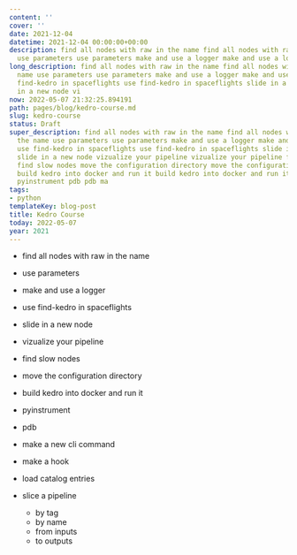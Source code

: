 ```yaml
---
content: ''
cover: ''
date: 2021-12-04
datetime: 2021-12-04 00:00:00+00:00
description: find all nodes with raw in the name find all nodes with raw in the name
  use parameters use parameters make and use a logger make and use a logger use find-kedro
long_description: find all nodes with raw in the name find all nodes with raw in the
  name use parameters use parameters make and use a logger make and use a logger use
  find-kedro in spaceflights use find-kedro in spaceflights slide in a new node slide
  in a new node vi
now: 2022-05-07 21:32:25.894191
path: pages/blog/kedro-course.md
slug: kedro-course
status: Draft
super_description: find all nodes with raw in the name find all nodes with raw in
  the name use parameters use parameters make and use a logger make and use a logger
  use find-kedro in spaceflights use find-kedro in spaceflights slide in a new node
  slide in a new node vizualize your pipeline vizualize your pipeline find slow nodes
  find slow nodes move the configuration directory move the configuration directory
  build kedro into docker and run it build kedro into docker and run it pyinstrument
  pyinstrument pdb pdb ma
tags:
- python
templateKey: blog-post
title: Kedro Course
today: 2022-05-07
year: 2021
---
```


* find all nodes with raw in the name
* use parameters
* make and use a logger
* use find-kedro in spaceflights
* slide in a new node
* vizualize your pipeline
* find slow nodes
* move the configuration directory
* build kedro into docker and run it

* pyinstrument
* pdb
* make a new cli command
* make a hook
* load catalog entries
* slice a pipeline
  * by tag
  * by name
  * from inputs
  * to outputs
